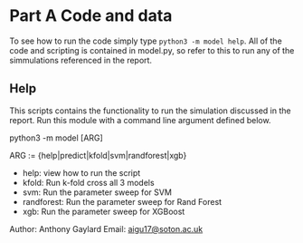 # Part A Code and data

To see how to run the code simply type `python3 -m model help`. All of the code and scripting is contained in model.py, so refer to this to run any of the simmulations referenced in the report.

## Help

This scripts contains the functionality to run the simulation discussed in the report. Run
this module with a command line argument defined below.

python3 -m model [ARG]

ARG := {help|predict|kfold|svm|randforest|xgb}
- help: view how to run the script
- kfold: Run k-fold cross all 3 models
- svm: Run the parameter sweep for SVM
- randforest: Run the parameter sweep for Rand Forest
- xgb: Run the parameter sweep for XGBoost

Author: Anthony Gaylard
Email: aigu17@soton.ac.uk









